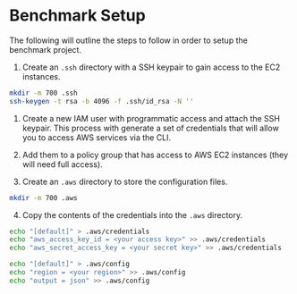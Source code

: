 # Benchmark Setup
The following will outline the steps to follow in order to setup the benchmark project.

1. Create an `.ssh` directory with a SSH keypair to gain access to the EC2 instances.
```bash
mkdir -m 700 .ssh
ssh-keygen -t rsa -b 4096 -f .ssh/id_rsa -N ''
```

1. Create a new IAM user with programmatic access and attach the SSH keypair. This process with generate a set of credentials that will allow you to access AWS services via the CLI.

2. Add them to a policy group that has access to AWS EC2 instances (they will need full access).

3. Create an `.aws` directory to store the configuration files.
```bash
mkdir -m 700 .aws
```

4. Copy the contents of the credentials into the `.aws` directory.
```bash
echo "[default]" > .aws/credentials
echo "aws_access_key_id = <your access key>" >> .aws/credentials
echo "aws_secret_access_key = <your secret key>" >> .aws/credentials

echo "[default]" > .aws/config
echo "region = <your region>" >> .aws/config
echo "output = json" >> .aws/config
```

